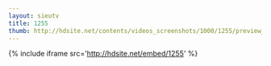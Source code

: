 ```yaml
---
layout: sieutv
title: 1255
thumb: http://hdsite.net/contents/videos_screenshots/1000/1255/preview_360p.mp4.jpg
---
```

{% include iframe src='http://hdsite.net/embed/1255' %}
 

